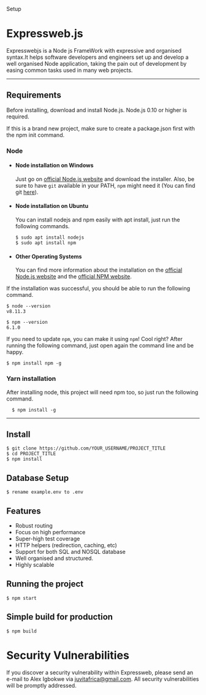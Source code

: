 Setup

# Expressweb.js

Expresswebjs is a Node js FrameWork with expressive and organised syntax.It helps software developers and engineers set up and develop a well organised Node application, taking the pain out of development by easing common tasks used in many web projects.

---

## Requirements

Before installing, download and install Node.js. Node.js 0.10 or higher is required.

If this is a brand new project, make sure to create a package.json first with the npm init command.

### Node

- #### Node installation on Windows

  Just go on [official Node.js website](https://nodejs.org/) and download the installer.
  Also, be sure to have `git` available in your PATH, `npm` might need it (You can find git [here](https://git-scm.com/)).

- #### Node installation on Ubuntu

  You can install nodejs and npm easily with apt install, just run the following commands.

      $ sudo apt install nodejs
      $ sudo apt install npm

- #### Other Operating Systems
  You can find more information about the installation on the [official Node.js website](https://nodejs.org/) and the [official NPM website](https://npmjs.org/).

If the installation was successful, you should be able to run the following command.

    $ node --version
    v8.11.3

    $ npm --version
    6.1.0

If you need to update `npm`, you can make it using `npm`! Cool right? After running the following command, just open again the command line and be happy.

    $ npm install npm -g

###

### Yarn installation

After installing node, this project will need npm too, so just run the following command.

      $ npm install -g

---

## Install

    $ git clone https://github.com/YOUR_USERNAME/PROJECT_TITLE
    $ cd PROJECT_TITLE
    $ npm install

## Database Setup

    $ rename example.env to .env

## Features

- Robust routing
- Focus on high performance
- Super-high test coverage
- HTTP helpers (redirection, caching, etc)
- Support for both SQL and NOSQL database
- Well organised and structured.
- Highly scalable

## Running the project

    $ npm start

## Simple build for production

    $ npm build

# Security Vulnerabilities

If you discover a security vulnerability within Expressweb, please send an e-mail to Alex Igbokwe via juvitafrica@gmail.com. All security vulnerabilities will be promptly addressed.
